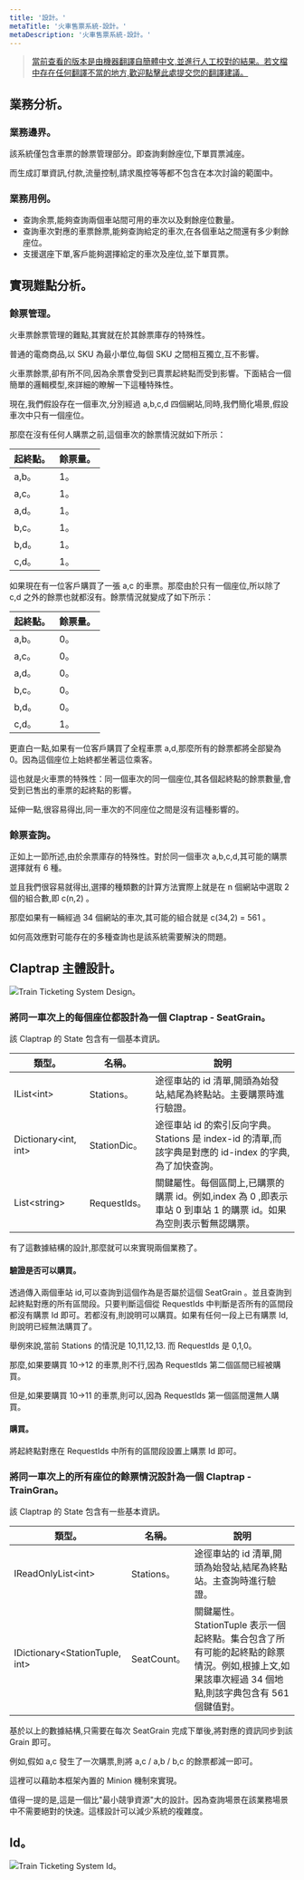 ```yaml
---
title: '設計。'
metaTitle: '火車售票系統-設計。'
metaDescription: '火車售票系統-設計。'
---
```


> [當前查看的版本是由機器翻譯自簡體中文,並進行人工校對的結果。若文檔中存在任何翻譯不當的地方,歡迎點擊此處提交您的翻譯建議。](https://crwd.in/newbeclaptrap)

## 業務分析。

### 業務邊界。

該系統僅包含車票的餘票管理部分。即查詢剩餘座位,下單買票減座。

而生成訂單資訊,付款,流量控制,請求風控等等都不包含在本次討論的範圍中。

### 業務用例。

- 查詢余票,能夠查詢兩個車站間可用的車次以及剩餘座位數量。
- 查詢車次對應的車票餘票,能夠查詢給定的車次,在各個車站之間還有多少剩餘座位。
- 支援選座下單,客戶能夠選擇給定的車次及座位,並下單買票。

## 實現難點分析。

### 餘票管理。

火車票餘票管理的難點,其實就在於其餘票庫存的特殊性。

普通的電商商品,以 SKU 為最小單位,每個 SKU 之間相互獨立,互不影響。

火車票餘票,卻有所不同,因為余票會受到已賣票起終點而受到影響。下面結合一個簡單的邏輯模型,來詳細的瞭解一下這種特殊性。

現在,我們假設存在一個車次,分別經過 a,b,c,d 四個網站,同時,我們簡化場景,假設車次中只有一個座位。

那麼在沒有任何人購票之前,這個車次的餘票情況就如下所示：

| 起終點。 | 餘票量。 |
| ---- | ---- |
| a,b。 | 1。   |
| a,c。 | 1。   |
| a,d。 | 1。   |
| b,c。 | 1。   |
| b,d。 | 1。   |
| c,d。 | 1。   |

如果現在有一位客戶購買了一張 a,c 的車票。那麼由於只有一個座位,所以除了 c,d 之外的餘票也就都沒有。餘票情況就變成了如下所示：

| 起終點。 | 餘票量。 |
| ---- | ---- |
| a,b。 | 0。   |
| a,c。 | 0。   |
| a,d。 | 0。   |
| b,c。 | 0。   |
| b,d。 | 0。   |
| c,d。 | 1。   |

更直白一點,如果有一位客戶購買了全程車票 a,d,那麼所有的餘票都將全部變為 0。因為這個座位上始終都坐著這位乘客。

這也就是火車票的特殊性：同一個車次的同一個座位,其各個起終點的餘票數量,會受到已售出的車票的起終點的影響。

延伸一點,很容易得出,同一車次的不同座位之間是沒有這種影響的。

### 餘票查詢。

正如上一節所述,由於余票庫存的特殊性。對於同一個車次 a,b,c,d,其可能的購票選擇就有 6 種。

並且我們很容易就得出,選擇的種類數的計算方法實際上就是在 n 個網站中選取 2 個的組合數,即 c(n,2) 。

那麼如果有一輛經過 34 個網站的車次,其可能的組合就是 c(34,2) = 561 。

如何高效應對可能存在的多種查詢也是該系統需要解決的問題。

## Claptrap 主體設計。

![Train Ticketing System Design。](/images/20200720-001.png)

### 將同一車次上的每個座位都設計為一個 Claptrap - SeatGrain。

該 Claptrap 的 State 包含有一個基本資訊。

| 類型。                                    | 名稱。         | 說明                                                                    |
| -------------------------------------- | ----------- | --------------------------------------------------------------------- |
| IList&lt;int&gt;           | Stations。   | 途徑車站的 id 清單,開頭為始發站,結尾為終點站。主要購票時進行驗證。                                  |
| Dictionary&lt;int, int&gt; | StationDic。 | 途徑車站 id 的索引反向字典。Stations 是 index-id 的清單,而該字典是對應的 id-index 的字典,為了加快查詢。 |
| List&lt;string&gt;         | RequestIds。 | 關鍵屬性。每個區間上,已購票的購票 id。例如,index 為 0 ,即表示車站 0 到車站 1 的購票 id。如果為空則表示暫無認購票。 |

有了這數據結構的設計,那麼就可以來實現兩個業務了。

#### 驗證是否可以購買。

透過傳入兩個車站 id,可以查詢到這個作為是否屬於這個 SeatGrain 。並且查詢到起終點對應的所有區間段。只要判斷這個從 RequestIds 中判斷是否所有的區間段都沒有購票 Id 即可。若都沒有,則說明可以購買。如果有任何一段上已有購票 Id,則說明已經無法購買了。

舉例來說,當前 Stations 的情況是 10,11,12,13. 而 RequestIds 是 0,1,0。

那麼,如果要購買 10->12 的車票,則不行,因為 RequestIds 第二個區間已經被購買。

但是,如果要購買 10->11 的車票,則可以,因為 RequestIds 第一個區間還無人購買。

#### 購買。

將起終點對應在 RequestIds 中所有的區間段設置上購票 Id 即可。

### 將同一車次上的所有座位的餘票情況設計為一個 Claptrap - TrainGran。

該 Claptrap 的 State 包含有一些基本資訊。

| 類型。                                              | 名稱。        | 說明                                                                                    |
| ------------------------------------------------ | ---------- | ------------------------------------------------------------------------------------- |
| IReadOnlyList&lt;int&gt;             | Stations。  | 途徑車站的 id 清單,開頭為始發站,結尾為終點站。主查詢時進行驗證。                                                   |
| IDictionary&lt;StationTuple, int&gt; | SeatCount。 | 關鍵屬性。StationTuple 表示一個起終點。集合包含了所有可能的起終點的餘票情況。例如,根據上文,如果該車次經過 34 個地點,則該字典包含有 561 個鍵值對。 |

基於以上的數據結構,只需要在每次 SeatGrain 完成下單後,將對應的資訊同步到該 Grain 即可。

例如,假如 a,c 發生了一次購票,則將 a,c / a,b / b,c 的餘票都減一即可。

這裡可以藉助本框架內置的 Minion 機制來實現。

值得一提的是,這是一個比"最小競爭資源"大的設計。因為查詢場景在該業務場景中不需要絕對的快速。這樣設計可以減少系統的複雜度。

## Id。

![Train Ticketing System Id。](/images/20200813-001.png)
